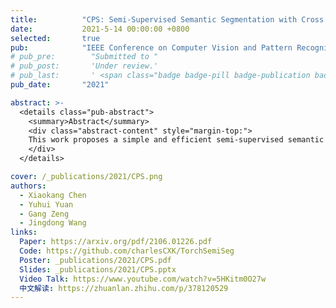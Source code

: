 ```yaml
---
title:          "CPS: Semi-Supervised Semantic Segmentation with Cross Pseudo Supervision"
date:           2021-5-14 00:00:00 +0800
selected:       true
pub:            "IEEE Conference on Computer Vision and Pattern Recognition (CVPR)"
# pub_pre:        "Submitted to "
# pub_post:       'Under review.'
# pub_last:       ' <span class="badge badge-pill badge-publication badge-success">Spotlight</span>'
pub_date:       "2021"

abstract: >-
  <details class="pub-abstract">
    <summary>Abstract</summary>
    <div class="abstract-content" style="margin-top:">
    This work proposes a simple and efficient semi-supervised semantic segmentation algorithm that enforces consistency between a dual-branch network using online-generated pseudo-labels. This approach achieves excellent semi-supervised performance without the need for threshold-based filtering. It significantly outperforms other contemporary semi-supervised segmentation algorithms on the PASCAL VOC 2012 and Cityscapes datasets, including Google's PseudoSeg (ICLR 2021). The method has become a key baseline in the field of semi-supervised segmentation. The paper has garnered over 1,000 citations and was featured on the [<a href="https://gist.github.com/sergicastellasape/185f72fece3bb489f79366908594504d" target="_blank">list of highly-cited AI papers in 2021</a>].
    </div>
  </details>

cover: /_publications/2021/CPS.png
authors:
  - Xiaokang Chen
  - Yuhui Yuan
  - Gang Zeng
  - Jingdong Wang
links:
  Paper: https://arxiv.org/pdf/2106.01226.pdf
  Code: https://github.com/charlesCXK/TorchSemiSeg
  Poster: _publications/2021/CPS.pdf
  Slides: _publications/2021/CPS.pptx
  Video Talk: https://www.youtube.com/watch?v=5HKitm0O27w
  中文解读: https://zhuanlan.zhihu.com/p/378120529
---
```

